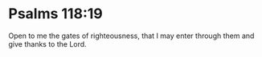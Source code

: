 # Psalms 118:19

Open to me the gates of righteousness, that I may enter through them and give thanks to the Lord.

